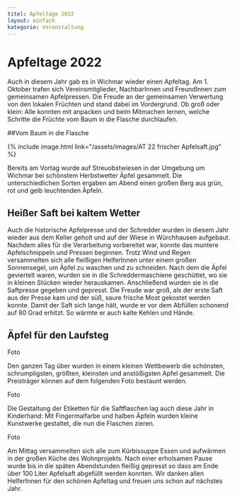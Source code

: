 ```yaml
---
titel: Apfeltage 2022
layout: einfach
kategorie: Veranstaltung
---
```


# Apfeltage 2022

Auch in diesem Jahr gab es in Wichmar wieder einen Apfeltag. Am 1. Oktober trafen sich Vereinsmitglieder, NachbarInnen und FreundInnen zum gemeinsamen Apfelpressen. Die Freude an der gemeinsamen Verwertung von den lokalen Früchten und stand dabei im Vordergrund. Ob groß oder klein: Alle konnten mit anpacken und beim Mitmachen lernen, welche Schritte die Früchte vom Baum in die Flasche durchlaufen.
 
##Vom Baum in die Flasche

{% include image.html link="/assets/images/AT 22 frischer Apfelsaft.jpg" %}

Bereits am Vortag wurde auf Streuobstwiesen in der Umgebung um Wichmar bei schönstem Herbstwetter Äpfel gesammelt. Die unterschiedlichen Sorten ergaben am Abend einen großen Berg aus grün, rot und gelb leuchtenden Äpfeln.

## Heißer Saft bei kaltem Wetter

Auch die historische Apfelpresse und der Schredder wurden in diesem Jahr wieder aus dem Keller geholt und auf der Wiese in Würchhausen aufgebaut. Nachdem alles für die Verarbeitung vorbereitet war, konnte das muntere Apfelschnippeln und Pressen beginnen. Trotz Wind und Regen versammelten sich alle fleißigen HelferInnen unter einem großen Sonnensegel, um Äpfel zu waschen und zu schneiden. Nach dem die Äpfel geviertelt waren, wurden sie in die Schreddermaschiene geschüttet, wo sie in kleinen Stücken wieder herauskamen. Anschließend wurden sie in die Saftpresse gegeben und gepresst.
Die Freude war groß, als der erste Saft aus der Presse kam und der süß, saure frische Most gekostet werden konnte.  Damit der Saft sich lange hält, wurde er vor dem Abfüllen schonend auf 80 Grad erhitzt. So wärmte er auch kalte Kehlen und Hände.

## Äpfel für den Laufsteg
Foto

Den ganzen Tag über wurden in einem kleinen Wettbewerb die schönsten, schrumpligsten,  größten,  kleinsten und anstößigsten Apfel gesammelt. Die Preisträger können auf dem folgenden Foto bestaunt werden. 

Foto 

Die Gestaltung der Etiketten für die Saftflaschen lag auch diese Jahr in Kinderhand: Mit Fingermalfarbe und halben Äpfeln wurden kleine Kunstwerke gestaltet, die nun die Flaschen zieren. 

Foto

Am Mittag versammelten sich alle zum Kürbissuppe Essen und aufwärmen in der großen Küche des Wohnprojekts. Nach einer erholsamen Pause wurde bis in die späten Abendstunden fleißig gepresst so dass am Ende über 100 Liter Apfelsaft abgefüllt werden konnten.
Wir danken allen HelferInnen für den schönen Apfeltag und freuen uns schon auf nächstes Jahr.  

